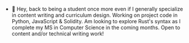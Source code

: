 - 👋 Hey, back to being a student once more even if I generally specialize in content writing and curriculum design. Working on project code in Python, JavaScript & Solidity. Am looking to explore Rust's syntax as I complete my MS in Computer Science in the coming months. Open to content and/or technical writing work!
<!---
dansierrasam79/dansierrasam79 is a ✨ special ✨ repository because its `README.md` (this file) appears on your GitHub profile.
You can click the Preview link to take a look at your changes.
--->
